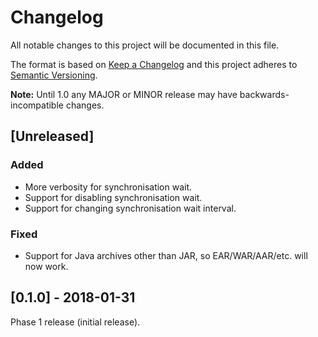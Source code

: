 # Changelog

All notable changes to this project will be documented in this file.

The format is based on [Keep a Changelog](http://keepachangelog.com/en/1.0.0/) and this project adheres to [Semantic Versioning](http://semver.org/spec/v2.0.0.html).

**Note:** Until 1.0 any MAJOR or MINOR release may have backwards-incompatible changes.

## [Unreleased]

### Added

- More verbosity for synchronisation wait.
- Support for disabling synchronisation wait.
- Support for changing synchronisation wait interval.

### Fixed

- Support for Java archives other than JAR, so EAR/WAR/AAR/etc. will now work.

## [0.1.0] - 2018-01-31

Phase 1 release (initial release).
